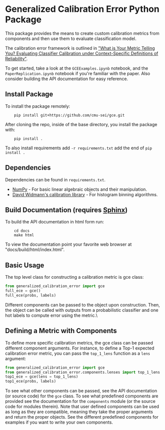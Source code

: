 <!-- Generalized Calibration Error

Copyright 2022 Carnegie Mellon University.

NO WARRANTY. THIS CARNEGIE MELLON UNIVERSITY AND SOFTWARE ENGINEERING INSTITUTE
MATERIAL IS FURNISHED ON AN "AS-IS" BASIS. CARNEGIE MELLON UNIVERSITY MAKES NO
WARRANTIES OF ANY KIND, EITHER EXPRESSED OR IMPLIED, AS TO ANY MATTER 
INCLUDING, BUT NOT LIMITED TO, WARRANTY OF FITNESS FOR PURPOSE OR 
MERCHANTABILITY, EXCLUSIVITY, OR RESULTS OBTAINED FROM USE OF THE MATERIAL. 
CARNEGIE MELLON UNIVERSITY DOES NOT MAKE ANY WARRANTY OF ANY KIND WITH RESPECT
TO FREEDOM FROM PATENT, TRADEMARK, OR COPYRIGHT INFRINGEMENT.

Released under a MIT (SEI)-style license, please see license.txt or contact 
permission@sei.cmu.edu for full terms.

[DISTRIBUTION STATEMENT A] This material has been approved for public release 
and unlimited distribution.  Please see Copyright notice for non-US Government 
use and distribution.

This Software includes and/or makes use of the following Third-Party Software 
subject to its own license:

1. calibration (https://github.com/uu-sml/calibration/blob/master/LICENSE) 
Copyright 2019 Carl Andersson, David Widmann.

2. NumPy (https://github.com/numpy/numpy/blob/main/LICENSE.txt) 
Copyright 2005-2022 NumPy Developers.

DM22-0406 -->

# Generalized Calibration Error Python Package

This package provides the means to create custom calibration metrics from components and then use them to evaluate classification model.

The calibration error framework is outlined in ["What is Your Metric Telling You? Evaluating Classifier Calibration under Context-Specific Definitions of Reliability"](https://arxiv.org/abs/2205.11454).

To get started, take a look at the `GCEExamples.ipynb` notebook, and the `PaperReplication.ipynb` notebook if you're familiar with the paper.  Also consider building the API documentation for easy reference.

## Install Package
To install the package remotely:
```shell
    pip install git+https://github.com/cmu-sei/gce.git
```

After cloning the repo, inside of the base directory, you install the package with:
```shell
    pip install .
```
To also install requirements add `-r requirements.txt` add the end of `pip install .`

## Dependencies
Dependencies can be found in `requirements.txt`.

- [NumPy](https://numpy.org/) - For basic linear algebraic objects and their manipulation.
- [David Widmann's calibration library](https://github.com/uu-sml/calibration/tree/7bd1a2407f96f87e37d81eadaea7efeb14bb8a83) - For histogram binning algorithms.

## Build Documentation (requires [Sphinx](https://www.sphinx-doc.org/en/master/))
To build the API documentation in html form run:
```shell
    cd docs
    make html
```
To view the documentation point your favorite web browser at "docs/build/html/index.html".

## Basic Usage 
The top level class for constructing a calibration metric is gce class:
```python
from generalized_calibration_error import gce
full_ece = gce()
full_ece(probs, labels)
```
Different components can be passed to the object upon construction.  Then, the object can be called with outputs from a probabilistic classifier and one hot labels to compute error using the metric.\

## Defining a Metric with Components 
To define more specific calibration metrics, the gce class can be passed different component arguments.
For instance, to define a Top-1 expected calibration error metric, you can pass the `top_1_lens` function as a `lens` argument:

```python
from generalized_calibration_error import gce
from generalized_calibration_error.components.lenses import top_1_lens 
top1_ece = gce(lens = top_1_lens)
top1_ece(probs, labels)
```
To see what other components can be passed, see the API documentation (or source code) for the `gce` class.  To see what predefined components are provided see the documentation for the `components` module (or the source code for modules therein).  Note that user defined components can be used as long as they are compatible, meaning they take the proper arguments and return the proper objects.  See the different predefined components for examples if you want to write your own components.
